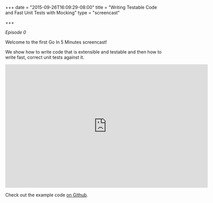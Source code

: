 +++
date = "2015-09-26T16:09:29-08:00"
title = "Writing Testable Code and Fast Unit Tests with Mocking"
type = "screencast"

+++

_Episode 0_

Welcome to the first Go In 5 Minutes screencast!

We show how to write code that is extensible and testable and then how to write fast, correct unit tests against it.
<!--more-->

<iframe
  class="ytplayer"
  type="text/html"
  width="640"
  height="390"
  src="http://www.youtube.com/embed/mk4BCLimksY?autoplay=0&origin=http://www.goin5minutes.com"
  frameborder="0"
></iframe>

Check out the example code [on Github](https://github.com/arschles/go-in-5-minutes/tree/master/episode0).
